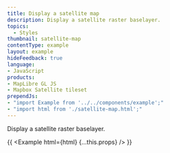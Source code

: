 ```yaml
---
title: Display a satellite map
description: Display a satellite raster baselayer.
topics:
  - Styles
thumbnail: satellite-map
contentType: example
layout: example
hideFeedback: true
language:
- JavaScript
products:
- MapLibre GL JS
- Mapbox Satellite tileset
prependJs:
- "import Example from '../../components/example';"
- "import html from './satellite-map.html';"
---
```


Display a satellite raster baselayer.

{{ <Example html={html} {...this.props} /> }}
